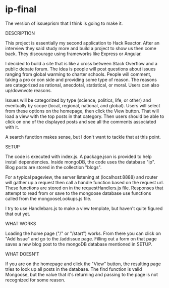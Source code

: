 # ip-final
The version of issueprism that I think is going to make it.

DESCRIPTION

This project is essentially my second application to Hack Reactor. After an interview they said
study more and build a project to show us then come back. They discourage using frameworks like
Express or Angular.

I decided to build a site that is like a cross between Stack Overflow and a public debate forum. The 
idea is people will post questions about issues ranging from global warming to charter schools.
People will comment, taking a pro or con side and providing some type of reason. The reasons are categorized
as rational, anecdotal, statistical, or moral. Users can also up/downvote reasons.

Issues will be categorized by type (science, politics, life, or other) and eventually by scope (local,
regional, national, and global). Users will select from these options on the homepage, then click the View
button. That will load a view with the top posts in that category. Then users should be able to click on one
of the displayed posts and see all the comments associated with it.

A search function makes sense, but I don't want to tackle  that at this point.

SETUP

The code is executed with index.js. A package.json is provided to help install dependencies. Inside mongoDB,
the code uses the database "ip". Blog posts are stored in the collection "blogs".

For a typical pageview, the server listening at (localhost:8888)  and router will gather up a request then call
a handle function based on the request url. These functions are stored on in the requestHandlers.js file.
Responses that attempt to read from or save to the mongoose database use functions called from the
mongooseLookups.js file.

I try to use Handlebars.js to make a view template, but haven't quite figured that out yet.

WHAT WORKS

Loading the home page ("/" or "/start") works. From there you can click on  "Add Issue" and go to the
/addissue page. Filling out a form on that page saves a new blog post to the mongoDB database mentioned in SETUP.

WHAT DOESN'T

If you are on the homepage and click the "View" button, the resulting page tries to look
up all posts in the database. The find function is valid Mongoose, but the value that it's returning and passing to
the page is not recognized for some reason.
